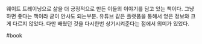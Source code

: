 
웨이트 트레이닝으로 삶을 더 긍정적으로 만든 이들의 이야기를 담고 있는 책이다. 
그냥 하면 좋다는 책이라 굳이 안사도 되는부분. 유튜브 같은 플랫폼을 통해서 얻은 정보와 
크게 다르지 않았다. 다만 배웠던 것을 다시한번 상기시켜준다는 점에서 의미가 있었다. 


#book 